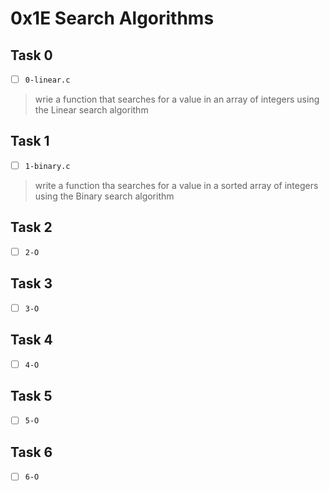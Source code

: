 # 0x1E Search Algorithms

## Task 0
- [ ] `0-linear.c`
> wrie a function that searches for a value in an array of integers
> using the Linear search algorithm

## Task 1
- [ ] `1-binary.c`
> write a function tha searches for a value in a sorted array of integers
> using the Binary search algorithm

## Task 2
- [ ] `2-O`

## Task 3
- [ ] `3-O`

## Task 4
- [ ] `4-O`

## Task 5
- [ ] `5-O`

## Task 6
- [ ] `6-O`
